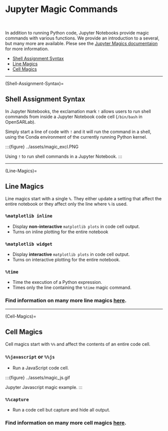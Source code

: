 # Jupyter Magic Commands
<br>

In addition to running Python code, Jupyter Notebooks provide magic commands with various functions. We provide an introduction to a several, but many more are available. Plese see the [Jupyter Magics documentaion](https://ipython.readthedocs.io/en/stable/interactive/magics.html) for more information. 

- [Shell Assignment Syntax](Shell-Assignment-Syntax)
- [Line Magics](Line-Magics)
- [Cell Magics](Cell-Magics)

---

(Shell-Assignment-Syntax)=
## Shell Assignment Syntax


In Jupyter Notebooks, the exclamation mark `!` allows users to run shell commands from inside a Jupyter Notebook code cell (`/bin/bash` in OpenSARLab).

Simply start a line of code with `!` and it will run the command in a shell, using the Conda environment of the currently running Python kernel. 

:::{figure} ../assets/magic_excl.PNG

Using `!` to run shell commands in a Jupyter Notebook.
:::

---

(Line-Magics)=
## Line Magics

Line magics start with a single `%`. They either update a setting that affect the entire notebook or they affect only the line where `%` is used. 

### `%matplotlib inline`
- Display **non-interactive** `matplotlib plots` in code cell output.
- Turns on inline plotting for the entire notebook

### `%matplotlib widget`
- Display **interactive** `matplotlib plots` in code cell output.
- Turns on interactive plotting for the entire notebook.

### `%time`
- Time the execution of a Python expression.
- Times only the line containing the `%time` magic command.

### Find information on many more line magics [here](https://ipython.readthedocs.io/en/stable/interactive/magics.html#:~:text=IPython%20trove%20classifier.-,Line%20magics,-%EF%83%81).


---

(Cell-Magics)=
## Cell Magics

Cell magics start with `%%` and affect the contents of an entire code cell. 

### `%%javascript` or `%%js`
- Run a JavaScript code cell. 

:::{figure} ../assets/magic_js.gif

Jupyter Javascript magic example.
:::

### `%%capture`
- Run a code cell but capture and hide all output.


### Find information on many more cell magics [here](https://ipython.readthedocs.io/en/stable/interactive/magics.html#cell-magics:~:text=True%20value%20set.-,Cell%20magics,-%EF%83%81).
